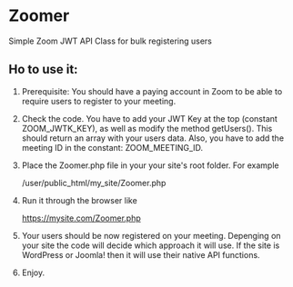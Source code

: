 # Zoomer
Simple Zoom JWT API Class for bulk registering users

Ho to use it:
-------------

1. Prerequisite: You should have a paying account in Zoom to be able to require users to register to your meeting.

2. Check the code. You have to add your JWT Key at the top (constant ZOOM_JWTK_KEY), as well as modify the method getUsers(). This should return an array with your users data. Also, you have to add the meeting ID in the constant: ZOOM_MEETING_ID.

3.  Place the Zoomer.php file in your your site's root folder. For example
    
    /user/public\_html/my\_site/Zoomer.php
    
4.  Run it through the browser like
    
    https://mysite.com/Zoomer.php
    
5. Your users should be now registered on your meeting. Depenging on your site the code will decide which approach it will use. If the site is WordPress or Joomla! then it will use their native API functions.

6. Enjoy.